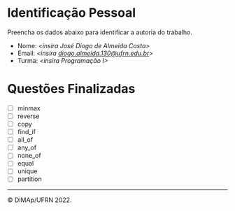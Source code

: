 ﻿# Identificação Pessoal

Preencha os dados abaixo para identificar a autoria do trabalho.

- Nome: *<insira José Diogo de Almeida Costa>*
- Email: *<insira diogo.almeida.130@ufrn.edu.br>*
- Turma: *<insira Programação I>*

# Questões Finalizadas

- [ ] minmax
- [ ] reverse
- [ ] copy
- [ ] find_if
- [ ] all_of
- [ ] any_of
- [ ] none_of
- [ ] equal
- [ ] unique
- [ ] partition

--------
&copy; DIMAp/UFRN 2022.
